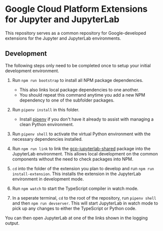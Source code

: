 # Google Cloud Platform Extensions for Jupyter and JupyterLab

This repository serves as a common repository for Google-developed extensions
for the Jupyter and JupyterLab environments.

## Development

The following steps only need to be completed once to setup your initial
development environment.

1. Run `npm run bootstrap` to install all NPM package dependencies.

   - This also links local package dependencies to one another.
   - You should repeat this command anytime you add a new NPM dependency to one
     of the subfolder packages.

1. Run `pipenv install` in this folder.

   - Install [pipenv](https://github.com/pypa/pipenv#installation) if you don't
     have it already to assist with managing a clean Python environment.

1. Run `pipenv shell` to activate the virtual Python environment with the
   necessary dependencies installed.

1. Run `npm run link` to link the [gcp-jupyterlab-shared](./shared/client)
   package into the JupyterLab environment. This allows local development on
   the common components without the need to check packages into NPM.

1. `cd` into the folder of the extension you plan to develop and run
   `npm run install-extension`. This installs the extension in the
   JupyterLab environment in development mode.

1. Run `npm watch` to start the TypeScript compiler in watch mode.

1. In a seperate terminal, `cd` to the root of the repository, run
   `pipenv shell` and then `npm run devserver`. This will start JupyterLab in
   watch mode to pick up any changes to either the TypeScript or Python code.

You can then open JupyterLab at one of the links shown in the logging output.
